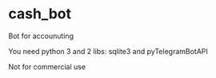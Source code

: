 # cash_bot
Bot for accounuting

You need python 3 and 2 libs: sqlite3 and pyTelegramBotAPI

Not for commercial use
